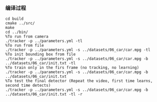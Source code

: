 ### 编译过程
    cd build
    cmake ../src/
    make
    cd ../bin/
    %To run from camera
    ./tracker -p ../parameters.yml -tl
    %To run from file
    ./tracker -p ../parameters.yml -s ../datasets/06_car/car.mpg -tl
    %To init bounding box from file
    ./tracker -p ../parameters.yml -s ../datasets/06_car/car.mpg -b ../datasets/06_car/init.txt -tl
    %To train only in the firs frame (no tracking, no learning)
    ./tracker -p ../parameters.yml -s ../datasets/06_car/car.mpg -b ../datasets/06_car/init.txt 
    %To test the final detector (Repeat the video, first time learns, second time detects)
    ./tracker -p ../parameters.yml -s ../datasets/06_car/car.mpg -b ../datasets/06_car/init.txt -tl -r
